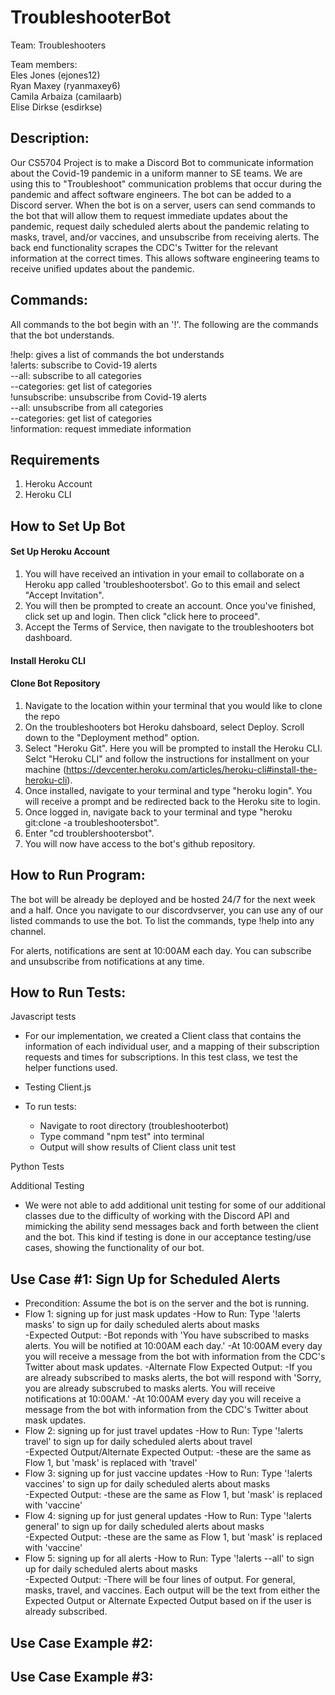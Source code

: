 # TroubleshooterBot

Team: Troubleshooters

Team members:  
Eles Jones (ejones12)  
Ryan Maxey (ryanmaxey6)  
Camila Arbaiza (camilaarb)  
Elise Dirkse (esdirkse)

## Description:

Our CS5704 Project is to make a Discord Bot to communicate information about the Covid-19 pandemic in a uniform manner to SE teams. We are using this to "Troubleshoot" communication problems that occur during the pandemic and affect software engineers. The bot can be added to a Discord server. When the bot is on a server, users can send commands to the bot that will allow them to request immediate updates about the pandemic, request daily scheduled alerts about the pandemic relating to masks, travel, and/or vaccines, and unsubscribe from receiving alerts. The back end functionality scrapes the CDC's Twitter for the relevant information at the correct times. This allows software engineering teams to receive unified updates about the pandemic.

## Commands: 

All commands to the bot begin with an '!'. The following are the commands that the bot understands.

!help: gives a list of commands the bot understands  
!alerts: subscribe to Covid-19 alerts  
--all: subscribe to all categories  
--categories: get list of categories  
!unsubscribe: unsubscribe from Covid-19 alerts  
--all: unsubscribe from all categories  
--categories: get list of categories  
!information: request immediate information

## Requirements
1. Heroku Account
2. Heroku CLI

## How to Set Up Bot 

#### Set Up Heroku Account ####
1. You will have received an intivation in your email to collaborate on a Heroku app called 'troubleshootersbot'. Go to this email and select "Accept Invitation".
2. You will then be prompted to create an account. Once you've finished, click set up and login. Then click "click here to proceed".
3. Accept the Terms of Service, then navigate to the troubleshooters bot dashboard.

#### Install Heroku CLI ####

#### Clone Bot Repository ####
1. Navigate to the location within your terminal that you would like to clone the repo
2. On the troubleshooters bot Heroku dahsboard, select Deploy. Scroll down to the "Deployment method" option.
3. Select "Heroku Git". Here you will be prompted to install the Heroku CLI. Selct "Heroku CLI" and follow the instructions for installment on your machine (https://devcenter.heroku.com/articles/heroku-cli#install-the-heroku-cli). 
4. Once installed, navigate to your terminal and type "heroku login". You will receive a prompt and be redirected back to the Heroku site to login.
5. Once logged in, navigate back to your terminal and type "heroku git:clone -a troubleshootersbot".
6. Enter "cd troublershootersbot".
7. You will now have access to the bot's github repository.

## How to Run Program:

The bot will be already be deployed and be hosted 24/7 for the next week and a half. Once you navigate to our discordvserver, you can use any of our listed commands to use the bot. To list the commands, type !help into any channel.

For alerts, notifications are sent at 10:00AM each day. You can subscribe and unsubscribe from notifications at any time.

## How to Run Tests:

Javascript tests
- For our implementation, we created a Client class that contains the information of each individual user,
and a mapping of their subscription requests and times for subscriptions. In this test class, we test the helper functions used.
- Testing Client.js

- To run tests:
    - Navigate to root directory (troubleshooterbot)
    - Type command "npm test" into terminal
    - Output will show results of Client class unit test

Python Tests


Additional Testing
- We were not able to add additional unit testing for some of our additional classes due to the difficulty of working with
the Discord API and mimicking the ability send messages back and forth between the client and the bot. This kind if testing is done in our acceptance testing/use cases, showing the functionality of our bot.


## Use Case #1: Sign Up for Scheduled Alerts

- Precondition: Assume the bot is on the server and the bot is running. 
- Flow 1: signing up for just mask updates
    -How to Run: Type '!alerts masks' to sign up for daily scheduled alerts about masks  
    -Expected Output: 
        -Bot reponds with 'You have subscribed to masks alerts. You will be notified at 10:00AM each day.'
        -At 10:00AM every day you will receive a message from the bot with information from the CDC's Twitter about mask updates. 
    -Alternate Flow Expected Output: 
        -If you are already subscribed to masks alerts, the bot will respond with 'Sorry, you are already subscrubed to masks alerts. You will receive notifications at 10:00AM.' 
        -At 10:00AM every day you will receive a message from the bot with information from the CDC's Twitter about mask updates.
 - Flow 2: signing up for just travel updates
    -How to Run: Type '!alerts travel' to sign up for daily scheduled alerts about travel  
    -Expected Output/Alternate Expected Output: 
        -these are the same as Flow 1, but 'mask' is replaced with 'travel'
- Flow 3: signing up for just vaccine updates
    -How to Run: Type '!alerts vaccines' to sign up for daily scheduled alerts about masks  
    -Expected Output: 
        -these are the same as Flow 1, but 'mask' is replaced with 'vaccine'
- Flow 4: signing up for just general updates
    -How to Run: Type '!alerts general' to sign up for daily scheduled alerts about masks  
    -Expected Output: 
        -these are the same as Flow 1, but 'mask' is replaced with 'vaccine'
- Flow 5: signing up for all alerts
    -How to Run: Type '!alerts --all' to sign up for daily scheduled alerts about masks  
    -Expected Output: 
        -There will be four lines of output. For general, masks, travel, and vaccines. Each output will be the text from either the Expected Output or Alternate Expected Output based on if the user is already subscribed. 

## Use Case Example #2:

## Use Case Example #3:

